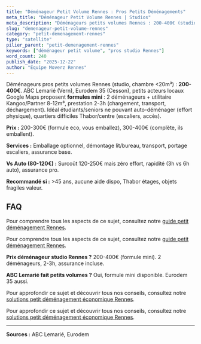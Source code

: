 ```yaml
---
title: "Déménageur Petit Volume Rennes : Pros Petits Déménagements"
meta_title: "Déménageur Petit Volume Rennes | Studios"
meta_description: "Déménageurs petits volumes Rennes : 200-400€ (studio <20m³). ABC Lemarié, Eurodem, acteurs locaux. Formule mini 2 déménageurs + utilitaire 2-3h."
slug: "demenageur-petit-volume-rennes"
category: "petit-demenagement-rennes"
type: "satellite"
pilier_parent: "petit-demenagement-rennes"
keywords: ["déménageur petit volume", "pros studio Rennes"]
word_count: 240
publish_date: "2025-12-22"
author: "Équipe Moverz Rennes"
---
```


Déménageurs pros petits volumes Rennes (studio, chambre <20m³) : **200-400€**. ABC Lemarié (Vern), Eurodem 35 (Cesson), petits acteurs locaux Google Maps proposent **formules mini** : 2 déménageurs + utilitaire Kangoo/Partner 8-12m³, prestation 2-3h (chargement, transport, déchargement). Idéal étudiants/seniors ne pouvant auto-déménager (effort physique), quartiers difficiles Thabor/centre (escaliers, accès).

**Prix :** 200-300€ (formule eco, vous emballez), 300-400€ (complète, ils emballent).

**Services :** Emballage optionnel, démontage lit/bureau, transport, portage escaliers, assurance base.

**Vs Auto (80-120€) :** Surcoût 120-250€ mais zéro effort, rapidité (3h vs 6h auto), assurance pro.

**Recommandé si :** >45 ans, aucune aide dispo, Thabor étages, objets fragiles valeur.

## FAQ

Pour comprendre tous les aspects de ce sujet, consultez notre [guide petit déménagement Rennes](/blog/demenagement-rennes/petit-demenagement-rennes).

Pour comprendre tous les aspects de ce sujet, consultez notre [guide petit déménagement Rennes](/blog/demenagement-rennes/petit-demenagement-rennes).

**Prix déménageur studio Rennes ?**
200-400€ (formule mini). 2 déménageurs, 2-3h, assurance incluse.

**ABC Lemarié fait petits volumes ?**
Oui, formule mini disponible. Eurodem 35 aussi.

Pour approfondir ce sujet et découvrir tous nos conseils, consultez notre [solutions petit déménagement économique Rennes](/blog/demenagement-rennes/petit-demenagement-rennes).

Pour approfondir ce sujet et découvrir tous nos conseils, consultez notre [solutions petit déménagement économique Rennes](/blog/demenagement-rennes/petit-demenagement-rennes).

---
**Sources :** ABC Lemarié, Eurodem

